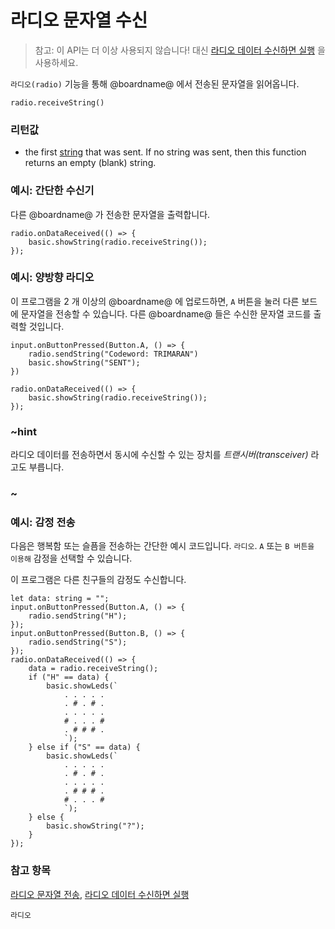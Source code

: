 # 라디오 문자열 수신

> 참고: 이 API는 더 이상 사용되지 않습니다! 대신 [라디오 데이터 수신하면 실행](/reference/radio/on-data-packet-received) 을 사용하세요.

`라디오(radio)` 기능을 통해 @boardname@ 에서 전송된 문자열을 읽어옵니다.

```sig
radio.receiveString()
```

### 리턴값

* the first [string](/reference/types/string) that was sent. If no string was sent, then this function returns an empty (blank) string.

### 예시: 간단한 수신기

다른 @boardname@ 가 전송한 문자열을 출력합니다.

```blocks
radio.onDataReceived(() => {
    basic.showString(radio.receiveString());
});
```

### 예시: 양방향 라디오

이 프로그램을 2 개 이상의 @boardname@ 에 업로드하면, `A` 버튼을 눌러 다른 보드에 문자열을 전송할 수 있습니다. 다른 @boardname@ 들은 수신한 문자열 코드를 출력할 것입니다.

```blocks
input.onButtonPressed(Button.A, () => {
    radio.sendString("Codeword: TRIMARAN")
    basic.showString("SENT");
})

radio.onDataReceived(() => {
    basic.showString(radio.receiveString());
});
```

### ~hint

라디오 데이터를 전송하면서 동시에 수신할 수 있는 장치를 *트랜시버(transceiver)* 라고도 부릅니다.

### ~

### 예시: 감정 전송

다음은 행복함 또는 슬픔을 전송하는 간단한 예시 코드입니다. ```라디오```. `A` 또는 `B 버튼을 이용해` 감정을 선택할 수 있습니다.

이 프로그램은 다른 친구들의 감정도 수신합니다.

```blocks
let data: string = "";
input.onButtonPressed(Button.A, () => {
    radio.sendString("H");
});
input.onButtonPressed(Button.B, () => {
    radio.sendString("S");
});
radio.onDataReceived(() => {
    data = radio.receiveString();
    if ("H" == data) {
        basic.showLeds(`
            . . . . .
            . # . # .
            . . . . .
            # . . . #
            . # # # .
            `);
    } else if ("S" == data) {
        basic.showLeds(`
            . . . . .
            . # . # .
            . . . . .
            . # # # .
            # . . . #
            `);
    } else {
        basic.showString("?");
    }
});
```

### 참고 항목

[라디오 문자열 전송](/reference/radio/send-string), [라디오 데이터 수신하면 실행](/reference/radio/on-data-received)

```package
라디오
```